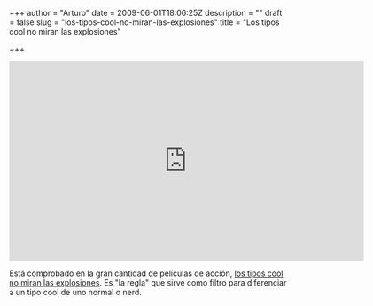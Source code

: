 +++
author = "Arturo"
date = 2009-06-01T18:06:25Z
description = ""
draft = false
slug = "los-tipos-cool-no-miran-las-explosiones"
title = "Los tipos cool no miran las explosiones"

+++

<iframe src="http://www.youtube.com/embed/Sqz5dbs5zmo" frameborder="0" width="640" height="360"></iframe>

Está comprobado en la gran cantidad de películas de acción, <a href="http://www.geeksaresexy.net/2009/06/01/monday-morning-humor-cool-guys-dont-look-at-explosions/">los tipos cool no miran las explosiones</a>. Es "la regla" que sirve como filtro para diferenciar a un tipo cool de uno normal o nerd.